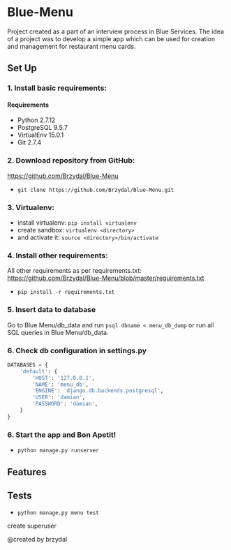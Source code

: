 # Blue-Menu
Project created as a part of an interview process in Blue Services.
The idea of a project was to develop a simple app which can be used for creation and management for restaurant menu cards.

## Set Up

### 1. Install basic requirements:
#### Requirements
- Python 2.7.12
- PostgreSQL 9.5.7
- VirtualEnv 15.0.1
- Git 2.7.4

### 2. Download repository from GitHub:
https://github.com/Brzydal/Blue-Menu
- ```git clone https://github.com/Brzydal/Blue-Menu.git```

### 3. Virtualenv:
- install virtualenv: ```pip install virtualenv```
- create sandbox: ```virtualenv <directory>```
- and activate it: ```source <directory>/bin/activate```

### 4. Install other requirements:
All other requirements as per requirements.txt:
https://github.com/Brzydal/Blue-Menu/blob/master/requirements.txt
- ```pip install -r requirements.txt```

### 5. Insert data to database
Go to Blue Menu/db_data and run ```psql dbname < menu_db_dump``` or run all SQL queries in Blue Menu/db_data.

### 6. Check db configuration in settings.py
```Python
DATABASES = {
    'default': {
        'HOST': '127.0.0.1',
        'NAME': 'menu_db',
        'ENGINE': 'django.db.backends.postgresql',
        'USER': 'damian',
        'PASSWORD': 'damian',
    }
}
```
### 6. Start the app and Bon Apetit!
- ```python manage.py runserver```

## Features

## Tests
- ```python manage.py menu test```

create superuser

@created by brzydal
